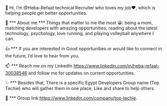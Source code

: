👋 Hi, I’m @Heba-Refaat technical Recruiter
   who loves my job❤️,
   which is helping people get better opportunities. 

🌱 *** About me *** Things that matter to me the most 😀: 
       being a mom, matching developers with
       amazing opportunities, reading about the latest technology,
       psychology, love running, and playing volleyball anywhere I can. 

👍 *** If you are interested in Good opportunities
       or would like to connect in the future,
       I’d love to hear from you.

📫 *** Reach me on my LinkedIn https://www.linkedin.com/in/heba-refaat-30038546
       and follow me for updates on current opportunities.

✨ *** Besides that, There is a specific Egypt Developers Group
       name (Top Techie) who will gather them in one place, 
       Like and share to help others.

🔗 *** Group link:https://www.linkedin.com/company/top-techie. 
